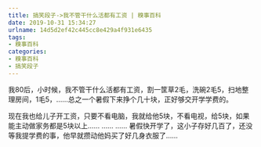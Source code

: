 ```yaml
---
title: 搞笑段子->我不管干什么活都有工资 | 糗事百科
date: 2019-10-31 15:34:27
urlname: 14d5d2ef42c445cc8e429a4f931e6435
tags: 
- 糗事百科
categories:
- 糗事百科
- 搞笑段子
---
```

我80后，小时候，我不管干什么活都有工资，割一筐草2毛，洗碗2毛5，扫地整理房间，1毛5，……总之一个暑假下来挣个几十块，正好够交开学学费的。

现在我也给儿子开工资，只要不看电脑，我就给他5块，不看电视，给5块，如果能主动做家务都是5块以上……  ……  ……  暑假快开学了，这小子存好几百了，还没等我提学费的事，他早就攒动他妈买了好几身衣服了……


